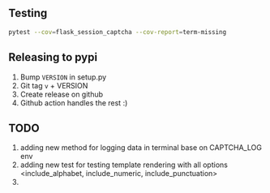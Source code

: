 ## Testing

```bash
pytest --cov=flask_session_captcha --cov-report=term-missing
```

## Releasing to pypi
1. Bump `VERSION` in setup.py
2. Git tag `v` + VERSION
3. Create release on github
4. Github action handles the rest :)




## TODO
1. adding new method for logging data in terminal base on CAPTCHA_LOG env
2. adding new test for testing template rendering with all options <include_alphabet, include_numeric, include_punctuation>
3. 
